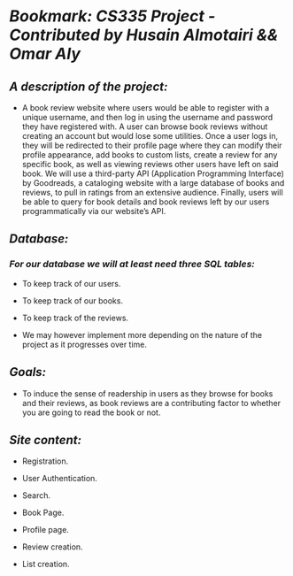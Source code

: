 # *Bookmark: CS335 Project - Contributed by Husain Almotairi && Omar Aly*


## *A description of the project:*

  - A book review website where users would be able to register with a unique username, and then log in using the username and password they have registered with. A user can browse book reviews without creating an account but would lose some utilities. Once a user logs in, they will be redirected to their profile page where they can modify their profile appearance, add books to custom lists, create a review for any specific book, as well as viewing reviews other users have left on said book. We will use a third-party API (Application Programming Interface) by Goodreads, a cataloging website with a large database of books and reviews, to pull in ratings from an extensive audience. Finally, users will be able to query for book details and book reviews left by our users programmatically via our website’s API. 

 

## *Database:*

### *For our database we will at least need three SQL tables:*

  - To keep track of our users. 

  - To keep track of our books. 

  - To keep track of the reviews. 

  - We may however implement more depending on the nature of the project as it progresses over time. 

 

## *Goals:*

  - To induce the sense of readership in users as they browse for books and their reviews, as book reviews are a contributing factor to whether you are going to read the book or not.  
 

## *Site content:*

   - Registration. 

  - User Authentication. 

  - Search. 

   - Book Page. 

  - Profile page. 

  - Review creation. 

  - List creation. 

 
